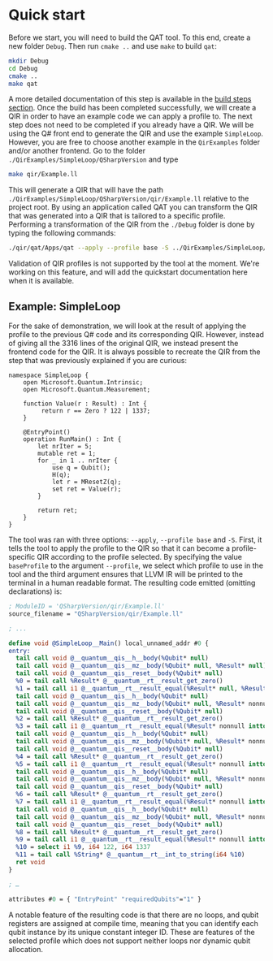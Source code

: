 # Quick start

Before we start, you will need to build the QAT tool. To this end, create a new folder `Debug`.
Then run `cmake ..` and use `make` to build `qat`:

```sh
mkdir Debug
cd Debug
cmake ..
make qat
```

A more detailed documentation of this step is available in the
[build steps section](./BuildingLibrary.md). Once the build has been completed
successfully, we will create a QIR in order to have an example code we can apply
a profile to. The next step does not need to be completed if you already have a
QIR. We will be using the Q# front end to generate the QIR and use the example
`SimpleLoop`. However, you are free to choose another example in the
`QirExamples` folder and/or another frontend. Go to the folder
`./QirExamples/SimpleLoop/QSharpVersion` and type

```sh
make qir/Example.ll
```

This will generate a QIR that will have the path
`./QirExamples/SimpleLoop/QSharpVersion/qir/Example.ll` relative to the project
root. By using an application called QAT you can transform the QIR that was
generated into a QIR that is tailored to a specific profile. Performing a
transformation of the QIR from the `./Debug` folder is done by typing the
following commands:

```sh
./qir/qat/Apps/qat --apply --profile base -S ../QirExamples/SimpleLoop/QSharpVersion/qir/Example.ll
```

Validation of QIR profiles is not supported by the tool at the moment. We're
working on this feature, and will add the quickstart documentation here when it
is available.

## Example: SimpleLoop

For the sake of demonstration, we will look at the result of applying the
profile to the previous Q# code and its corresponding QIR. However, instead of
giving all the 3316 lines of the original QIR, we instead present the frontend
code for the QIR. It is always possible to recreate the QIR from the step that
was previously explained if you are curious:

```qsharp
namespace SimpleLoop {
    open Microsoft.Quantum.Intrinsic;
    open Microsoft.Quantum.Measurement;

    function Value(r : Result) : Int {
         return r == Zero ? 122 | 1337;
    }

    @EntryPoint()
    operation RunMain() : Int {
        let nrIter = 5;
        mutable ret = 1;
        for _ in 1 .. nrIter {
            use q = Qubit();
            H(q);
            let r = MResetZ(q);
            set ret = Value(r);
        }

        return ret;
    }
}
```

The tool was ran with three options: `--apply`, `--profile base` and `-S`.
First, it tells the tool to apply the profile to the QIR so that it can become a
profile-specific QIR according to the profile selected. By specifying the value
`baseProfile` to the argument `--profile`, we select which profile to use in the
tool and the third argument ensures that LLVM IR will be printed to the terminal
in a human readable format. The resulting code emitted (omitting declarations)
is:

```llvm
; ModuleID = 'QSharpVersion/qir/Example.ll'
source_filename = "QSharpVersion/qir/Example.ll"

; ...

define void @SimpleLoop__Main() local_unnamed_addr #0 {
entry:
  tail call void @__quantum__qis__h__body(%Qubit* null)
  tail call void @__quantum__qis__mz__body(%Qubit* null, %Result* null)
  tail call void @__quantum__qis__reset__body(%Qubit* null)
  %0 = tail call %Result* @__quantum__rt__result_get_zero()
  %1 = tail call i1 @__quantum__rt__result_equal(%Result* null, %Result* %0)
  tail call void @__quantum__qis__h__body(%Qubit* null)
  tail call void @__quantum__qis__mz__body(%Qubit* null, %Result* nonnull inttoptr (i64 1 to %Result*))
  tail call void @__quantum__qis__reset__body(%Qubit* null)
  %2 = tail call %Result* @__quantum__rt__result_get_zero()
  %3 = tail call i1 @__quantum__rt__result_equal(%Result* nonnull inttoptr (i64 1 to %Result*), %Result* %2)
  tail call void @__quantum__qis__h__body(%Qubit* null)
  tail call void @__quantum__qis__mz__body(%Qubit* null, %Result* nonnull inttoptr (i64 2 to %Result*))
  tail call void @__quantum__qis__reset__body(%Qubit* null)
  %4 = tail call %Result* @__quantum__rt__result_get_zero()
  %5 = tail call i1 @__quantum__rt__result_equal(%Result* nonnull inttoptr (i64 2 to %Result*), %Result* %4)
  tail call void @__quantum__qis__h__body(%Qubit* null)
  tail call void @__quantum__qis__mz__body(%Qubit* null, %Result* nonnull inttoptr (i64 3 to %Result*))
  tail call void @__quantum__qis__reset__body(%Qubit* null)
  %6 = tail call %Result* @__quantum__rt__result_get_zero()
  %7 = tail call i1 @__quantum__rt__result_equal(%Result* nonnull inttoptr (i64 3 to %Result*), %Result* %6)
  tail call void @__quantum__qis__h__body(%Qubit* null)
  tail call void @__quantum__qis__mz__body(%Qubit* null, %Result* nonnull inttoptr (i64 4 to %Result*))
  tail call void @__quantum__qis__reset__body(%Qubit* null)
  %8 = tail call %Result* @__quantum__rt__result_get_zero()
  %9 = tail call i1 @__quantum__rt__result_equal(%Result* nonnull inttoptr (i64 4 to %Result*), %Result* %8)
  %10 = select i1 %9, i64 122, i64 1337
  %11 = tail call %String* @__quantum__rt__int_to_string(i64 %10)
  ret void
}

; …

attributes #0 = { "EntryPoint" "requiredQubits"="1" }
```

A notable feature of the resulting code is that there are no loops, and qubit
registers are assigned at compile time, meaning that you can identify each qubit
instance by its unique constant integer ID. These are features of the selected
profile which does not support neither loops nor dynamic qubit allocation.
